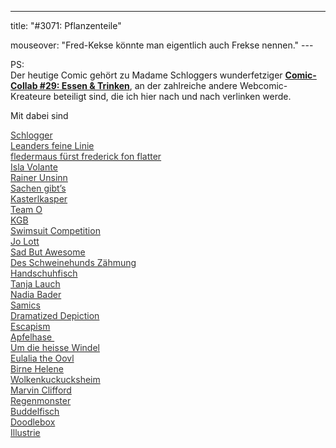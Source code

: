---
title: "#3071: Pflanzenteile"
<p>mouseover: "Fred-Kekse könnte man eigentlich auch Frekse nennen."
---</p><p>PS:<br /> Der heutige Comic gehört zu Madame Schloggers wunderfetziger <a href="http://schlogger.de/wordpress/"><strong>Comic-Collab #29: Essen &amp; Trinken</strong></a>, an der zahlreiche andere Webcomic-Kreateure beteiligt sind, die ich hier nach und nach verlinken werde.</p><p>Mit dabei sind</p><p><a href="http://schlogger.de/wordpress/comic-collab-029-essen-trinken/" target="_blank"><span style="color: #333333;">Schlogger</span></a><br /><a href="http://feinelinie.wordpress.com/2014/02/15/comic-collab-029-essen-und-trinken/" target="_blank"><span style="color: #333333;">Leanders feine Linie</span></a><br /><a href="http://www.fonflatter.de/2014/02/15/3071-pflanzenteile/" target="_blank"><span style="color: #333333;">fledermaus fürst frederick fon flatter</span></a><br /><a href="http://www.isla-volante.ch/comic-collab-29-essen-und-trinken/" target="_blank"><span style="color: #333333;">Isla Volante</span></a><br /><a href="http://rainerunsinn.blogspot.de/2014/02/operationsbesteck.html" target="_blank"><span style="color: #333333;">Rainer Unsinn</span></a><br /><a href="http://demichl.wordpress.com/2014/02/15/comic-collab-essen-trinken/" target="_blank"><span style="color: #333333;">Sachen gibt’s</span></a><br /><a href="http://kasterlkasper.de/2014/02/comic-collab/" target="_blank"><span style="color: #333333;">Kasterlkasper</span></a><br /><a href="http://teamocomics.wordpress.com/2014/02/15/comic-collab-29-essen-und-trinken/" target="_blank"><span style="color: #333333;">Team O</span></a><br /><a href="http://klausgehrmannbaeckmann.blogspot.de/2014/02/comic-collabs-29-essen-und-trinken.html" target="_blank"><span style="color: #333333;">KGB</span></a><br /><a href="http://paintedhell.de/blag2/?p=2328" target="_blank"><span style="color: #333333;">Swimsuit Competition</span></a><br /><a href="http://jolott.blogspot.de/2014/02/comic-collab-028-essen-trinken.html" target="_blank"><span style="color: #333333;">Jo Lott</span></a><br /><a href="http://sadbutawesome.com/post/76715145062/essen-trinken" target="_blank"><span style="color: #333333;">Sad But Awesome</span></a><br /><a href="http://des-schweinehunds-zaehmung.blogspot.de/search/label/NEUNUNDZWANZIG?m=1" target="_blank"><span style="color: #333333;">Des Schweinehunds Zähmung</span></a><br /><a href="http://www.handschuhfisch.de/not-mach-erfinderisch/" target="_blank"><span style="color: #333333;">Handschuhfisch</span></a><br /><a href="http://www.tanjalauch.com/2014/02/15/essen-trinken/" target="_blank"><span style="color: #333333;">Tanja Lauch</span></a><br /><a href="http://nadiabader.blogspot.ch/2014/02/comic-collab-029-essen-trinken.html"><span style="color: #333333;">Nadia Bader</span></a><br /><a href="http://samics.tumblr.com/post/76679040818"><span style="color: #333333;">Samics</span></a><br /><a href="http://www.dramatized.de/comic/essen-trinken/"><span style="color: #333333;">Dramatized Depiction</span></a><br /><a href="http://escapism-comics.com/comic/broccoli-saga-pt-5/"><span style="color: #333333;">Escapism</span></a><br /><a href="http://apfelhase.de/post/76720619042/comic-collab-bier-chips-on-your-hips-es-ist"><span style="color: #333333;">Apfelhase </span></a><br /><a href="http://umdieheissewindel.blogspot.de/2014/02/comiccollab-essen-trinken.html" target="_blank"><span style="color: #333333;">Um die heisse Windel</span></a><br /><a href="http://oovl.de/consulting/" target="_blank"><span style="color: #333333;">Eulalia the Oovl</span></a><br /><a href="http://birne-helene.blogspot.de/2014/02/comic-collab-029-essen-trinken.html" target="_blank"><span style="color: #333333;">Birne Helene</span></a><br /><a href="http://wolkenkuckuck.blogspot.co.at/2014/02/gourmet-comic-collab-29.html" target="_blank"><span style="color: #333333;">Wolkenkuckucksheim</span></a><br /><a href="http://www.schisslaweng.net/handwerk/" target="_blank"><span style="color: #333333;">Marvin Clifford</span></a><br /><a href="http://www.regenmonster.de/2014/02/comic-collab-nr-29-essen-trinken.html" target="_blank"><span style="color: #333333;">Regenmonster</span></a><br /><a href="http://online.buddelfisch.de/2014/02/15/comic-collab-29-essen-trinken/" target="_blank"><span style="color: #333333;">Buddelfisch</span></a><br /><a href="http://doodlebox.de/blog/2014/02/comic-collab-29-schokoladeneis/" target="_blank"><span style="color: #333333;">Doodlebox</span></a><br /><a href="http://www.illustrie.com/comics/essen-trinken-comic-collab/" target="_blank"><span style="color: #333333;">Illustrie</span></a></p><p>&nbsp;</p>
